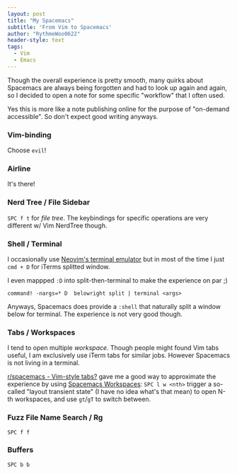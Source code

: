 ```yaml
---
layout: post
title: "My Spacemacs"
subtitle: 'From Vim to Spacemacs'
author: "RythmeWoo0622"
header-style: text
tags:
  - Vim
  - Emacs
---
```




Though the overall experience is pretty smooth, many quirks about Spacemacs are always being forgotten and had to look up again and again, so I decided to open a note for some specific "workflow" that I often used.

Yes this is more like a note publishing online for the purpose of "on-demand accessible". So don't expect good writing anyways.


### Vim-binding

Choose `evil`!


### Airline

It's there!


### Nerd Tree / File Sidebar

`SPC f t` for _file tree_. The keybindings for specific operations are very different w/ Vim NerdTree though.


### Shell / Terminal

I occasionally use [Neovim's terminal emulator](https://neovim.io/doc/user/nvim_terminal_emulator.html) but in most of the time I just `cmd + D` for iTerms splitted window.

I even mappped `:D` into split-then-terminal to make the experience on par ;)

```vim
command! -nargs=* D  belowright split | terminal <args>
```

Anyways, Spacemacs does provide a `:shell` that naturally split a window below for terminal. The experience is not very good though.


### Tabs / Workspaces

I tend to open multiple _workspace_. Though people might found Vim tabs useful, I am exclusively use iTerm tabs for similar jobs. However Spacemacs is not living in a terminal.

[r/spacemacs - Vim-style tabs?](https://www.reddit.com/r/spacemacs/comments/5w5d2s/vimstyle_tabs/) gave me a good way to approximate the experience by using [Spacemacs Workspaces](http://spacemacs.org/doc/DOCUMENTATION.html#workspaces): `SPC l w <nth>` trigger a so-called "layout transient state" (I have no idea what's that mean) to open N-th workspaces, and use `gt`/`gT` to switch between.


### Fuzz File Name Search / Rg

`SPC f f`


### Buffers

`SPC b b`

